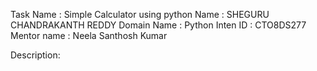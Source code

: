 Task Name : Simple Calculator using python
Name : SHEGURU CHANDRAKANTH REDDY
Domain Name : Python
Inten ID : CTO8DS277
Mentor name : Neela Santhosh Kumar


Description:

